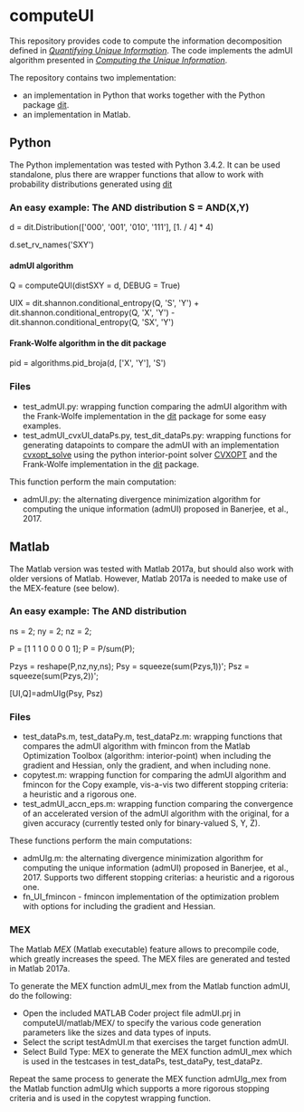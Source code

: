 # computeUI

This repository provides code to compute the information decomposition defined in [*Quantifying Unique Information*](http://dx.doi.org/10.3390/e16042161).
The code implements the admUI algorithm presented in [*Computing the Unique Information*](https://arxiv.org/abs/1709.07487).

The repository contains two implementation:
- an implementation in Python that works together with the Python package [dit](https://github.com/dit/).
- an implementation in Matlab. 

## Python

The Python implementation was tested with Python 3.4.2.  It can be used standalone, plus there are wrapper functions that allow to work with probability distributions generated using [dit](https://github.com/dit/)

### An easy example: The AND distribution S = AND(X,Y)

d = dit.Distribution(['000', '001', '010', '111'], [1. / 4] * 4) 

d.set_rv_names('SXY')

#### admUI algorithm 
Q = computeQUI(distSXY = d, DEBUG = True)

UIX = dit.shannon.conditional_entropy(Q, 'S', 'Y') + dit.shannon.conditional_entropy(Q, 'X', 'Y') - dit.shannon.conditional_entropy(Q, 'SX', 'Y')

#### Frank-Wolfe algorithm in the dit package
pid = algorithms.pid_broja(d, ['X', 'Y'], 'S') 

### Files

- test_admUI.py: wrapping function comparing the admUI algorithm with the Frank-Wolfe implementation in the [dit](https://github.com/dit/) package for some easy examples.
- test_admUI_cvxUI_dataPs.py, test_dit_dataPs.py: wrapping functions for generating datapoints to compare the admUI with an implementation [cvxopt_solve](https://github.com/Abzinger/BROJA-Bivariate-Partial_Information_Decomposition/blob/master/Python/cvxopt_solve.py) using the python interior-point solver [CVXOPT](http://cvxopt.org/) and the Frank-Wolfe implementation in the [dit](https://github.com/dit/) package.

This function perform the main computation:
- admUI.py: the alternating divergence minimization algorithm for computing the unique information (admUI) proposed in Banerjee, et al., 2017. 

## Matlab

The Matlab version was tested with Matlab 2017a, but should also work with older versions of Matlab.  However, Matlab 2017a is needed to make use of the MEX-feature (see below).

### An easy example: The AND distribution

ns = 2; ny = 2; nz = 2; 

P  = [1 1 1 0 0 0 0 1]; P = P/sum(P);

Pzys = reshape(P,nz,ny,ns); Psy = squeeze(sum(Pzys,1))'; Psz = squeeze(sum(Pzys,2))';

[UI,Q]=admUIg(Psy, Psz)

### Files

- test_dataPs.m, test_dataPy.m, test_dataPz.m: wrapping functions that compares the admUI algorithm with fmincon from the Matlab Optimization Toolbox (algorithm: interior-point) when including the gradient and Hessian, only the gradient, and when including none.
- copytest.m: wrapping function for comparing the admUI algorithm and fmincon for the Copy example, vis-a-vis two different stopping criteria: a heuristic and a rigorous one.
- test_admUI_accn_eps.m: wrapping function comparing the convergence of an accelerated version of the admUI algorithm with the original, for a given accuracy (currently tested only for binary-valued S, Y, Z).

These functions perform the main computations:
- admUIg.m: the alternating divergence minimization algorithm for computing the unique information (admUI) proposed in Banerjee, et al., 2017. Supports two different stopping criterias: a heuristic and a rigorous one.
- fn_UI_fmincon - fmincon implementation of the optimization problem with options for including the gradient and Hessian.

### MEX

The Matlab *MEX* (Matlab executable) feature allows to precompile code, which greatly increases the speed. The MEX files are generated and tested in Matlab 2017a. 

To generate the MEX function admUI_mex from the Matlab function admUI, do the following:
- Open the included MATLAB Coder project file admUI.prj in computeUI/matlab/MEX/ to specify the various code generation parameters like the sizes and data types of inputs.
- Select the script testAdmUI.m that exercises the target function admUI.
- Select Build Type: MEX to generate the MEX function admUI_mex which is used in the testcases in test_dataPs, test_dataPy, test_dataPz.

Repeat the same process to generate the MEX function admUIg_mex from the Matlab function admUIg which supports a more rigorous stopping criteria and is used in the copytest wrapping function.



